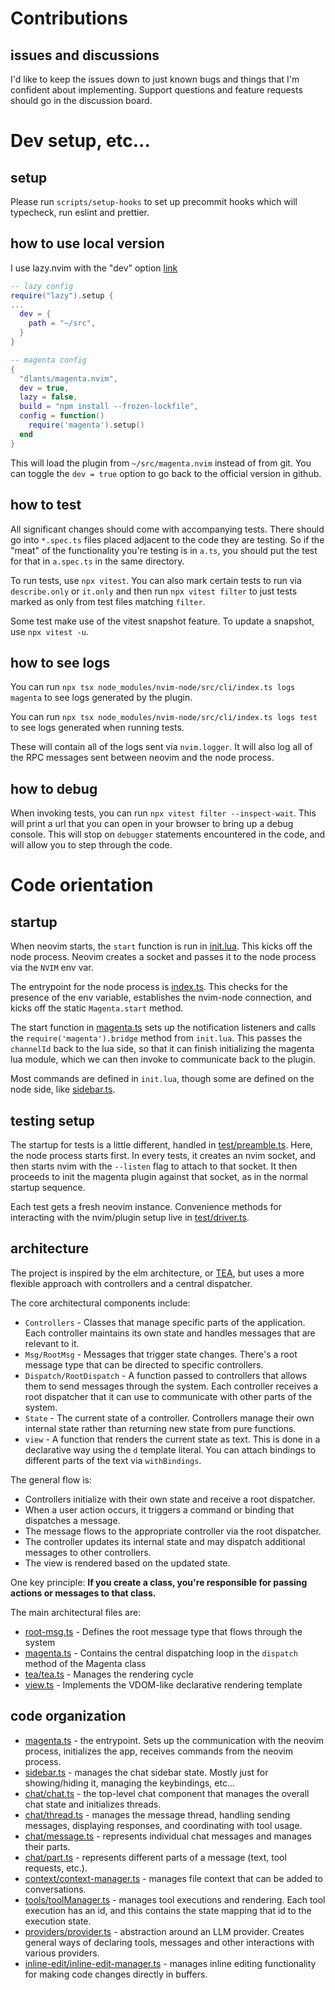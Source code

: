 # Contributions

## issues and discussions

I'd like to keep the issues down to just known bugs and things that I'm confident about implementing. Support questions and feature requests should go in the discussion board.

# Dev setup, etc...

## setup

Please run `scripts/setup-hooks` to set up precommit hooks which will typecheck, run eslint and prettier.

## how to use local version

I use lazy.nvim with the "dev" option [link](https://lazy.folke.io/configuration)

```lua
-- lazy config
require("lazy").setup {
...
  dev = {
    path = "~/src",
  }
}

-- magenta config
{
  "dlants/magenta.nvim",
  dev = true,
  lazy = false,
  build = "npm install --frozen-lockfile",
  config = function()
    require('magenta').setup()
  end
}
```

This will load the plugin from `~/src/magenta.nvim` instead of from git. You can toggle the `dev = true` option to go back to the official version in github.

## how to test

All significant changes should come with accompanying tests. There should go into `*.spec.ts` files placed adjacent to the code they are testing. So if the "meat" of the functionality you're testing is in `a.ts`, you should put the test for that in `a.spec.ts` in the same directory.

To run tests, use `npx vitest`. You can also mark certain tests to run via `describe.only` or `it.only` and then run `npx vitest filter` to just tests marked as only from test files matching `filter`.

Some test make use of the vitest snapshot feature. To update a snapshot, use `npx vitest -u`.

## how to see logs

You can run `npx tsx node_modules/nvim-node/src/cli/index.ts logs magenta` to see logs generated by the plugin.

You can run `npx tsx node_modules/nvim-node/src/cli/index.ts logs test` to see logs generated when running tests.

These will contain all of the logs sent via `nvim.logger`. It will also log all of the RPC messages sent between neovim and the node process.

## how to debug

When invoking tests, you can run `npx vitest filter --inspect-wait`. This will print a url that you can open in your browser to bring up a debug console. This will stop on `debugger` statements encountered in the code, and will allow you to step through the code.

# Code orientation

## startup

When neovim starts, the `start` function is run in [init.lua](https://github.com/dlants/magenta.nvim/blob/main/lua/magenta/init.lua). This kicks off the node process. Neovim creates a socket and passes it to the node process via the `NVIM` env var.

The entrypoint for the node process is [index.ts](https://github.com/dlants/magenta.nvim/blob/main/node/index.ts). This checks for the presence of the env variable, establishes the nvim-node connection, and kicks off the static `Magenta.start` method.

The start function in [magenta.ts](https://github.com/dlants/magenta.nvim/blob/main/node/magenta.ts) sets up the notification listeners and calls the `require('magenta').bridge` method from `init.lua`. This passes the `channelId` back to the lua side, so that it can finish initializing the magenta lua module, which we can then invoke to communicate back to the plugin.

Most commands are defined in `init.lua`, though some are defined on the node side, like [sidebar.ts](https://github.com/dlants/magenta.nvim/blob/main/node/sidebar.ts).

## testing setup

The startup for tests is a little different, handled in [test/preamble.ts](https://github.com/dlants/magenta.nvim/blob/main/node/test/preamble.ts). Here, the node process starts first. In every tests, it creates an nvim socket, and then starts nvim with the `--listen` flag to attach to that socket. It then proceeds to init the magenta plugin against that socket, as in the normal startup sequence.

Each test gets a fresh neovim instance. Convenience methods for interacting with the nvim/plugin setup live in [test/driver.ts](https://github.com/dlants/magenta.nvim/blob/main/node/test/driver.ts).

## architecture

The project is inspired by the elm architecture, or [TEA](https://guide.elm-lang.org/architecture/), but uses a more flexible approach with controllers and a central dispatcher.

The core architectural components include:

- `Controllers` - Classes that manage specific parts of the application. Each controller maintains its own state and handles messages that are relevant to it.
- `Msg/RootMsg` - Messages that trigger state changes. There's a root message type that can be directed to specific controllers.
- `Dispatch/RootDispatch` - A function passed to controllers that allows them to send messages through the system. Each controller receives a root dispatcher that it can use to communicate with other parts of the system.
- `State` - The current state of a controller. Controllers manage their own internal state rather than returning new state from pure functions.
- `view` - A function that renders the current state as text. This is done in a declarative way using the `d` template literal. You can attach bindings to different parts of the text via `withBindings`.

The general flow is:

- Controllers initialize with their own state and receive a root dispatcher.
- When a user action occurs, it triggers a command or binding that dispatches a message.
- The message flows to the appropriate controller via the root dispatcher.
- The controller updates its internal state and may dispatch additional messages to other controllers.
- The view is rendered based on the updated state.

One key principle: **If you create a class, you're responsible for passing actions or messages to that class.**

The main architectural files are:

- [root-msg.ts](https://github.com/dlants/magenta.nvim/blob/main/node/root-msg.ts) - Defines the root message type that flows through the system
- [magenta.ts](https://github.com/dlants/magenta.nvim/blob/main/node/magenta.ts#L21) - Contains the central dispatching loop in the `dispatch` method of the Magenta class
- [tea/tea.ts](https://github.com/dlants/magenta.nvim/blob/main/node/tea/tea.ts) - Manages the rendering cycle
- [view.ts](https://github.com/dlants/magenta.nvim/blob/main/node/tea/view.ts) - Implements the VDOM-like declarative rendering template

## code organization

- [magenta.ts](https://github.com/dlants/magenta.nvim/blob/main/node/magenta.ts) - the entrypoint. Sets up the communication with the neovim process, initializes the app, receives commands from the neovim process.
- [sidebar.ts](https://github.com/dlants/magenta.nvim/blob/main/node/sidebar.ts) - manages the chat sidebar state. Mostly just for showing/hiding it, managing the keybindings, etc...
- [chat/chat.ts](https://github.com/dlants/magenta.nvim/blob/main/node/chat/chat.ts) - the top-level chat component that manages the overall chat state and initializes threads.
- [chat/thread.ts](https://github.com/dlants/magenta.nvim/blob/main/node/chat/thread.ts) - manages the message thread, handling sending messages, displaying responses, and coordinating with tool usage.
- [chat/message.ts](https://github.com/dlants/magenta.nvim/blob/main/node/chat/message.ts) - represents individual chat messages and manages their parts.
- [chat/part.ts](https://github.com/dlants/magenta.nvim/blob/main/node/chat/part.ts) - represents different parts of a message (text, tool requests, etc.).
- [context/context-manager.ts](https://github.com/dlants/magenta.nvim/blob/main/node/context/context-manager.ts) - manages file context that can be added to conversations.
- [tools/toolManager.ts](https://github.com/dlants/magenta.nvim/blob/main/node/tools/toolManager.ts) - manages tool executions and rendering. Each tool execution has an id, and this contains the state mapping that id to the execution state.
- [providers/provider.ts](https://github.com/dlants/magenta.nvim/blob/main/node/providers/provider.ts) - abstraction around an LLM provider. Creates general ways of declaring tools, messages and other interactions with various providers.
- [inline-edit/inline-edit-manager.ts](https://github.com/dlants/magenta.nvim/blob/main/node/inline-edit/inline-edit-manager.ts) - manages inline editing functionality for making code changes directly in buffers.
